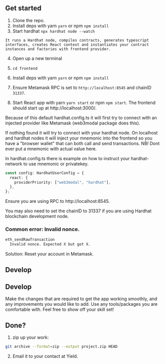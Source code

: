 ## Get started

1. Clone the repo.
2. Install deps with yarn `yarn` or npm `npm install`
3. Start hardhat `npx hardhat node --watch`

```text
It runs a Hardhat node, compiles contracts, generates typescript interfaces, creates React context and instantiates your contract instances and factories with frontend provider.
```

4. Open up a new terminal
5. `cd frontend`
6. Install deps with yarn `yarn` or npm `npm install`


8. Ensure Metamask RPC is set to `http://localhost:8545` and chainID `31337`.
9. Start React app with yarn `yarn start` or npm `npm start`. The frontend should start up at http://localhost:3000/.

Because of this default hardhat.config.ts it will first try to connect with an injected provider like Metamask (web3modal package does this).

If nothing found it will try to connect with your hardhat node. On localhost and hardhat nodes it will inject your mnemonic into the frontend so you have a "browser wallet" that can both call and send transactions. NB! Dont ever put a mnemonic with actual value here.

In hardhat.config.ts there is example on how to instruct your hardhat-network to use mnemonic or privatekey.

```ts
const config: HardhatUserConfig = {
  react: {
    providerPriority: ["web3modal", "hardhat"],
  },
};
```

Ensure you are using RPC to http://localhost:8545.

You may also need to set the chainID to 31337 if you are using Hardhat blockchain development node.


### Common error: Invalid nonce.

```bash
eth_sendRawTransaction
  Invalid nonce. Expected X but got X.
```

Solution: Reset your account in Metamask.

## Develop  

## Develop  

Make the changes that are required to get the app working smoothly, and any improvements you would like to add. 
Use any tools/packages you are comfortable with. Feel free to show off your skill set!

## Done? 

1. zip up your work:

```bash
git archive --format=zip --output project.zip HEAD
```

2. Email it to your contact at Yield.
